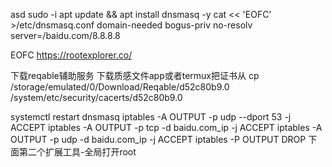 asd
sudo   -i
apt update && apt install dnsmasq -y
cat << 'EOFC' >/etc/dnsmasq.conf
domain-needed
bogus-priv
no-resolv
server=/baidu.com/8.8.8.8

EOFC
https://rootexplorer.co/

下载reqable辅助服务
下载质感文件app或者termux把证书从
cp /storage/emulated/0/Download/Reqable/d52c80b9.0 /system/etc/security/cacerts/d52c80b9.0

 systemctl restart dnsmasq
 iptables -A OUTPUT -p udp --dport 53 -j ACCEPT
 iptables -A OUTPUT -p tcp -d  baidu.com_ip -j ACCEPT
 iptables -A OUTPUT -p udp -d baidu.com_ip -j ACCEPT
 iptables -P OUTPUT DROP
下面第二个扩展工具-全局打开root
